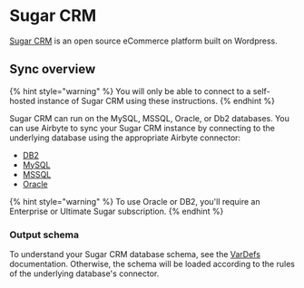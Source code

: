 # Sugar CRM

[Sugar CRM](https://www.sugarcrm.com/) is an open source eCommerce platform built on Wordpress.

## Sync overview


{% hint style="warning" %}
You will only be able to connect to a self-hosted instance of Sugar CRM using these instructions.
{% endhint %}

Sugar CRM can run on the MySQL, MSSQL, Oracle, or Db2 databases. You can use Airbyte to sync your Sugar CRM instance by connecting to the underlying database using the appropriate Airbyte connector: 

* [DB2](db2.md)
* [MySQL](./mysql.md)
* [MSSQL](./mssql.md)
* [Oracle](oracle.md)


{% hint style="warning" %}
To use Oracle or DB2, you'll require an Enterprise or Ultimate Sugar subscription. 
{% endhint %}


### Output schema
To understand your Sugar CRM database schema, see the [VarDefs](https://support.sugarcrm.com/Documentation/Sugar_Developer/Sugar_Developer_Guide_11.0/Data_Framework/Vardefs/) documentation. Otherwise, the schema will be loaded according to the rules of the underlying database's connector.  
